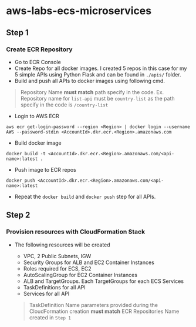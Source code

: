 ﻿# aws-labs-ecs-microservices

## Step 1
### Create ECR Repository
- Go to ECR Console
- Create Repo for all docker images. I created 5 repos in this case for my 5 simple APIs using Python Flask and can be found in `./apis/` folder.
- Build and push all APIs to docker images using following cmd.

> Repository Name **must match** path specify in the code. Ex. Repository name for `list-api` must be `country-list` as the path specify in the code is `/country-list`

  - Login to AWS ECR
  ~~~
  aws ecr get-login-password --region <Region> | docker login --username AWS --password-stdin <AccountId>.dkr.ecr.<Region>.amazonaws.com
  ~~~
  - Build docker image
  ~~~
  docker build -t <AccountId>.dkr.ecr.<Region>.amazonaws.com/<api-name>:latest .
  ~~~
  - Push image to ECR repos
  ~~~
  docker push <AccountId>.dkr.ecr.<Region>.amazonaws.com/<api-name>:latest
  ~~~
- Repeat the `docker build` and `docker push` step for all APIs.

## Step 2
### Provision resources with CloudFormation Stack
- The following resources will be created
  - VPC, 2 Public Subnets, IGW
  - Security Groups for ALB and EC2 Container Instances
  - Roles required for ECS, EC2
  - AutoScalingGroup for EC2 Container Instances
  - ALB and TargetGroups. Each TargetGroups for each ECS Services
  - TaskDefinitions for all API
  - Services for all API

  > TaskDefinition Name parameters provided during the CloudFormation creation **must match** ECR Repositories Name created in `Step 1`
